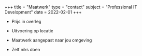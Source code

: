 +++
title = "Maatwerk"
type = "contact"
subject = "Professional IT Development"
date = 2022-02-01
+++

* Prijs in overleg

* Uitvoering op locatie

* Maatwerk aangepast naar jou omgeving

* Zelf niks doen

